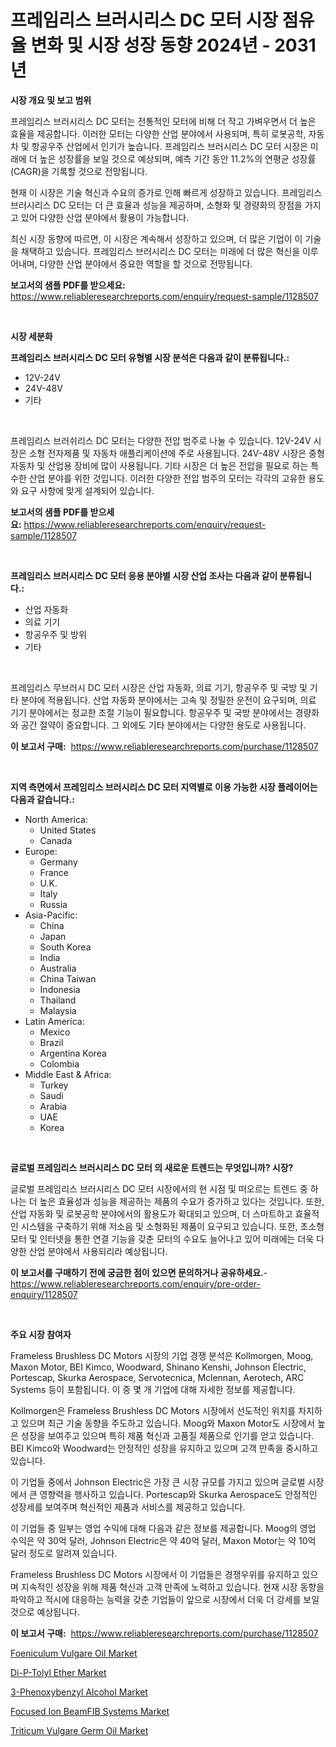 <p><h1>프레임리스 브러시리스 DC 모터 시장 점유율 변화 및 시장 성장 동향 2024년 - 2031년</h1></p><p><strong>시장 개요 및 보고 범위</strong></p>
<p><p>프레임리스 브러시리스 DC 모터는 전통적인 모터에 비해 더 작고 가벼우면서 더 높은 효율을 제공합니다. 이러한 모터는 다양한 산업 분야에서 사용되며, 특히 로봇공학, 자동차 및 항공우주 산업에서 인기가 높습니다. 프레임리스 브러시리스 DC 모터 시장은 미래에 더 높은 성장률을 보일 것으로 예상되며, 예측 기간 동안 11.2%의 연평균 성장률(CAGR)을 기록할 것으로 전망됩니다. </p><p>현재 이 시장은 기술 혁신과 수요의 증가로 인해 빠르게 성장하고 있습니다. 프레임리스 브러시리스 DC 모터는 더 큰 효율과 성능을 제공하며, 소형화 및 경량화의 장점을 가지고 있어 다양한 산업 분야에서 활용이 가능합니다. </p><p>최신 시장 동향에 따르면, 이 시장은 계속해서 성장하고 있으며, 더 많은 기업이 이 기술을 채택하고 있습니다. 프레임리스 브러시리스 DC 모터는 미래에 더 많은 혁신을 이루어내며, 다양한 산업 분야에서 중요한 역할을 할 것으로 전망됩니다.</p></p>
<p><strong>보고서의 샘플 PDF를 받으세요:</strong> <a href="https://www.reliableresearchreports.com/enquiry/request-sample/1128507">https://www.reliableresearchreports.com/enquiry/request-sample/1128507</a></p>
<p>&nbsp;</p>
<p><strong>시장 세분화</strong></p>
<p><strong>프레임리스 브러시리스 DC 모터 유형별 시장 분석은 다음과 같이 분류됩니다.:</strong></p>
<p><ul><li>12V-24V</li><li>24V-48V</li><li>기타</li></ul></p>
<p>&nbsp;</p>
<p><p>프레임리스 브러쉬리스 DC 모터는 다양한 전압 범주로 나눌 수 있습니다. 12V-24V 시장은 소형 전자제품 및 자동차 애플리케이션에 주로 사용됩니다. 24V-48V 시장은 중형 자동차 및 산업용 장비에 많이 사용됩니다. 기타 시장은 더 높은 전압을 필요로 하는 특수한 산업 분야를 위한 것입니다. 이러한 다양한 전압 범주의 모터는 각각의 고유한 용도와 요구 사항에 맞게 설계되어 있습니다.</p></p>
<p><strong>보고서의 샘플 PDF를 받으세요:</strong>&nbsp;<a href="https://www.reliableresearchreports.com/enquiry/request-sample/1128507">https://www.reliableresearchreports.com/enquiry/request-sample/1128507</a></p>
<p>&nbsp;</p>
<p><strong> 프레임리스 브러시리스 DC 모터 응용 분야별 시장 산업 조사는 다음과 같이 분류됩니다.:</strong></p>
<p><ul><li>산업 자동화</li><li>의료 기기</li><li>항공우주 및 방위</li><li>기타</li></ul></p>
<p>&nbsp;</p>
<p><p>프레임리스 무브러시 DC 모터 시장은 산업 자동화, 의료 기기, 항공우주 및 국방 및 기타 분야에 적용됩니다. 산업 자동화 분야에서는 고속 및 정밀한 운전이 요구되며, 의료 기기 분야에서는 정교한 조절 기능이 필요합니다. 항공우주 및 국방 분야에서는 경량화와 공간 절약이 중요합니다. 그 외에도 기타 분야에서는 다양한 용도로 사용됩니다.</p></p>
<p><strong>이 보고서 구매:</strong>&nbsp; <a href="https://www.reliableresearchreports.com/purchase/1128507">https://www.reliableresearchreports.com/purchase/1128507</a></p>
<p>&nbsp;</p>
<p><strong>지역 측면에서 프레임리스 브러시리스 DC 모터 지역별로 이용 가능한 시장 플레이어는 다음과 같습니다.:</strong></p>
<p><ul>
    <li>
        North America:
        <ul>
            <li>United States</li>
            <li>Canada</li>
        </ul>
    </li>
    <li>
        Europe:
        <ul>
            <li>Germany</li>
            <li>France</li>
            <li>U.K.</li>
            <li>Italy</li>
            <li>Russia</li>
        </ul>
    </li>
    <li>
        Asia-Pacific:
        <ul>
            <li>China</li>
            <li>Japan</li>
            <li>South Korea</li>
            <li>India</li>
            <li>Australia</li>
            <li>China Taiwan</li>
            <li>Indonesia</li>
            <li>Thailand</li>
            <li>Malaysia</li>
        </ul>
    </li>
    <li>
        Latin America:
        <ul>
            <li>Mexico</li>
            <li>Brazil</li>
            <li>Argentina Korea</li>
            <li>Colombia</li>
        </ul>
    </li>
    <li>
        Middle East & Africa:
        <ul>
            <li>Turkey</li>
            <li>Saudi</li>
            <li>Arabia</li>
            <li>UAE</li>
            <li>Korea</li>
        </ul>
    </li>
    </ul></p>
<p>&nbsp;</p>
<p><strong>글로벌 프레임리스 브러시리스 DC 모터 의 새로운 트렌드는 무엇입니까? 시장?</strong></p>
<p><p>글로벌 프레임리스 브러시리스 DC 모터 시장에서의 현 시점 및 떠오르는 트렌드 중 하나는 더 높은 효율성과 성능을 제공하는 제품의 수요가 증가하고 있다는 것입니다. 또한, 산업 자동화 및 로봇공학 분야에서의 활용도가 확대되고 있으며, 더 스마트하고 효율적인 시스템을 구축하기 위해 저소음 및 소형화된 제품이 요구되고 있습니다. 또한, 초소형 모터 및 인터넷을 통한 연결 기능을 갖춘 모터의 수요도 늘어나고 있어 미래에는 더욱 다양한 산업 분야에서 사용되리라 예상됩니다.</p></p>
<p><strong>이 보고서를 구매하기 전에 궁금한 점이 있으면 문의하거나 공유하세요.</strong>- <a href="https://www.reliableresearchreports.com/enquiry/pre-order-enquiry/1128507">https://www.reliableresearchreports.com/enquiry/pre-order-enquiry/1128507</a></p>
<p>&nbsp;</p>
<p><strong>주요 시장 참여자</strong></p>
<p><p>Frameless Brushless DC Motors 시장의 기업 경쟁 분석은 Kollmorgen, Moog, Maxon Motor, BEI Kimco, Woodward, Shinano Kenshi, Johnson Electric, Portescap, Skurka Aerospace, Servotecnica, Mclennan, Aerotech, ARC Systems 등이 포함됩니다. 이 중 몇 개 기업에 대해 자세한 정보를 제공합니다.</p><p>Kollmorgen은 Frameless Brushless DC Motors 시장에서 선도적인 위치를 차지하고 있으며 최근 기술 동향을 주도하고 있습니다. Moog와 Maxon Motor도 시장에서 높은 성장을 보여주고 있으며 특히 제품 혁신과 고품질 제품으로 인기를 얻고 있습니다. BEI Kimco와 Woodward는 안정적인 성장을 유지하고 있으며 고객 만족을 중시하고 있습니다.</p><p>이 기업들 중에서 Johnson Electric은 가장 큰 시장 규모를 가지고 있으며 글로벌 시장에서 큰 영향력을 행사하고 있습니다. Portescap와 Skurka Aerospace도 안정적인 성장세를 보여주며 혁신적인 제품과 서비스를 제공하고 있습니다.</p><p>이 기업들 중 일부는 영업 수익에 대해 다음과 같은 정보를 제공합니다. Moog의 영업 수익은 약 30억 달러, Johnson Electric은 약 40억 달러, Maxon Motor는 약 10억 달러 정도로 알려져 있습니다.</p><p>Frameless Brushless DC Motors 시장에서 이 기업들은 경쟁우위를 유지하고 있으며 지속적인 성장을 위해 제품 혁신과 고객 만족에 노력하고 있습니다. 현재 시장 동향을 파악하고 적시에 대응하는 능력을 갖춘 기업들이 앞으로 시장에서 더욱 더 강세를 보일 것으로 예상됩니다.</p></p>
<p><strong>이 보고서 구매:</strong>&nbsp;&nbsp;<a href="https://www.reliableresearchreports.com/purchase/1128507">https://www.reliableresearchreports.com/purchase/1128507</a></p>
<p><p><a href="https://issuu.com/reportprime-2/docs/foeniculum-vulgare-oil-market-size-2030.pptx">Foeniculum Vulgare Oil Market</a></p><p><a href="https://github.com/joannesouthgate/Market-Research-Report-List-2/blob/main/di-p-tolyl-ether-market.md">Di-P-Tolyl Ether Market</a></p><p><a href="https://github.com/sofayahoo2023/Market-Research-Report-List-3/blob/main/3-phenoxybenzyl-alcohol-market.md">3-Phenoxybenzyl Alcohol Market</a></p><p><a href="https://cat-emmental-94b.notion.site/Focused-Ion-BeamFIB-Systems-Market-Research-Report-Provides-thorough-Industry-Overview-which-offers-e2fbbdb3b434432c8030f5994e3c8fed">Focused Ion BeamFIB Systems Market</a></p><p><a href="https://issuu.com/reportprime-2/docs/triticum-vulgare-germ-oil-market-size-2030.pptx">Triticum Vulgare Germ Oil Market</a></p></p>
